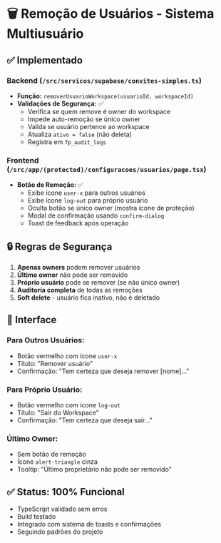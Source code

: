 # 🗑️ Remoção de Usuários - Sistema Multiusuário

## ✅ Implementado

### Backend (`/src/servicos/supabase/convites-simples.ts`)
- **Função:** `removerUsuarioWorkspace(usuarioId, workspaceId)`
- **Validações de Segurança:** ✅
  - Verifica se quem remove é owner do workspace
  - Impede auto-remoção se único owner
  - Valida se usuário pertence ao workspace
  - Atualiza `ativo = false` (não deleta)
  - Registra em `fp_audit_logs`

### Frontend (`/src/app/(protected)/configuracoes/usuarios/page.tsx`)
- **Botão de Remoção:** ✅
  - Exibe ícone `user-x` para outros usuários
  - Exibe ícone `log-out` para próprio usuário
  - Oculta botão se único owner (mostra ícone de proteção)
  - Modal de confirmação usando `confirm-dialog`
  - Toast de feedback após operação

## 🔒 Regras de Segurança

1. **Apenas owners** podem remover usuários
2. **Último owner** não pode ser removido
3. **Próprio usuário** pode se remover (se não único owner)
4. **Auditoria completa** de todas as remoções
5. **Soft delete** - usuário fica inativo, não é deletado

## 🎯 Interface

### Para Outros Usuários:
- Botão vermelho com ícone `user-x`
- Título: "Remover usuário"
- Confirmação: "Tem certeza que deseja remover [nome]..."

### Para Próprio Usuário:
- Botão vermelho com ícone `log-out`
- Título: "Sair do Workspace"
- Confirmação: "Tem certeza que deseja sair..."

### Último Owner:
- Sem botão de remoção
- Ícone `alert-triangle` cinza
- Tooltip: "Último proprietário não pode ser removido"

## ✅ Status: 100% Funcional
- TypeScript validado sem erros
- Build testado
- Integrado com sistema de toasts e confirmações
- Seguindo padrões do projeto